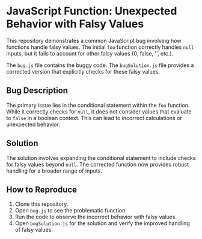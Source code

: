 # JavaScript Function: Unexpected Behavior with Falsy Values

This repository demonstrates a common JavaScript bug involving how functions handle falsy values.  The initial `foo` function correctly handles `null` inputs, but it fails to account for other falsy values (0, false, '', etc.).

The `bug.js` file contains the buggy code.  The `bugSolution.js` file provides a corrected version that explicitly checks for these falsy values.

## Bug Description

The primary issue lies in the conditional statement within the `foo` function.  While it correctly checks for `null`, it does not consider values that evaluate to `false` in a boolean context.  This can lead to incorrect calculations or unexpected behavior.

## Solution

The solution involves expanding the conditional statement to include checks for falsy values beyond `null`.  The corrected function now provides robust handling for a broader range of inputs.

## How to Reproduce

1. Clone this repository.
2. Open `bug.js` to see the problematic function.
3. Run the code to observe the incorrect behavior with falsy values.
4. Open `bugSolution.js` for the solution and verify the improved handling of falsy values.